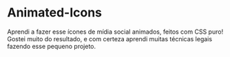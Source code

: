 # Animated-Icons
Aprendi a fazer esse ícones de mídia social animados, feitos com CSS puro! Gostei muito do resultado, e com certeza aprendi muitas técnicas legais fazendo esse pequeno projeto.
